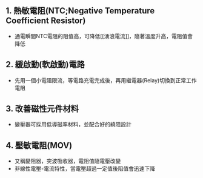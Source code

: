 ## 1. 熱敏電阻(NTC;Negative Temperature Coefficient Resistor)

- 通電瞬間NTC電阻的阻值高，可降低[[湧浪電流]]，隨著溫度升高，電阻值會降低

## 2. 緩啟動(軟啟動)電路

- 先用一個小電阻限流，等電路充電完成後，再用繼電器(Relay)切換到正常工作電阻

## 3. 改善磁性元件材料

- 變壓器可採用低導磁率材料，並配合好的繞阻設計

## 4. 壓敏電阻(MOV)

- 又稱變阻器，突波吸收器，電阻值隨電壓改變
- 非線性電壓-電流特性，當電壓超過一定值後阻值會迅速下降
